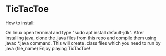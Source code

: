 # TicTacToe

How to install:

On linux open terminal and type "sudo apt install default-jdk".
Afrer installing java, clone the .java files from this repo and compile them using javac \*.java command.
This will create .class files which you need to run by java (file_name)
Enjoy playing TicTacToe!
